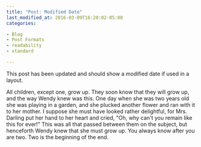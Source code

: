 ```yaml
---
title: "Post: Modified Date"
last_modified_at: 2016-03-09T16:20:02-05:00
categories:

- Blog
- Post Formats
- readability
- standard

---
```


This post has been updated and should show a modified date if used in a layout.

All children, except one, grow up. They soon know that they will grow up, and the way Wendy knew was this. One day when
she was two years old she was playing in a garden, and she plucked another flower and ran with it to her mother. I
suppose she must have looked rather delightful, for Mrs. Darling put her hand to her heart and cried, "Oh, why can't you
remain like this for ever!" This was all that passed between them on the subject, but henceforth Wendy knew that she
must grow up. You always know after you are two. Two is the beginning of the end.